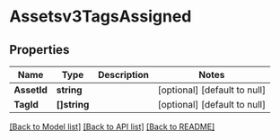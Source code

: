 # Assetsv3TagsAssigned

## Properties
Name | Type | Description | Notes
------------ | ------------- | ------------- | -------------
**AssetId** | **string** |  | [optional] [default to null]
**TagId** | **[]string** |  | [optional] [default to null]

[[Back to Model list]](../README.md#documentation-for-models) [[Back to API list]](../README.md#documentation-for-api-endpoints) [[Back to README]](../README.md)

